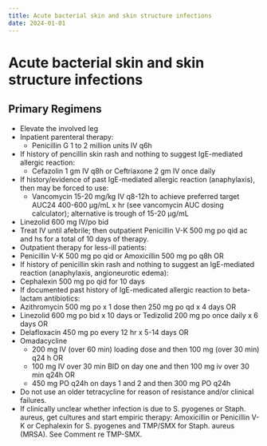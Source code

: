 ```yaml
---
title: Acute bacterial skin and skin structure infections
date: 2024-01-01
---
```

# Acute bacterial skin and skin structure infections

## Primary Regimens
* Elevate the involved leg
* Inpatient parenteral therapy:
	* Penicillin G 1 to 2 million units IV q6h
* If history of pencillin skin rash and nothing to suggest IgE-mediated allergic reaction:
	* Cefazolin 1 gm IV q8h or Ceftriaxone 2 gm IV once daily
* If history/evidence of past IgE-mediated allergic reaction (anaphylaxis), then may be forced to use:
	* Vancomycin 15-20 mg/kg IV q8-12h to achieve preferred target AUC24 400-600 μg/mL x hr (see vancomycin AUC dosing calculator); alternative is trough of 15-20 μg/mL
* Linezolid 600 mg IV/po bid
* Treat IV until afebrile; then outpatient Penicillin V-K 500 mg po qid ac and hs for a total of 10 days of therapy.
* Outpatient therapy for less-ill patients:
* Penicillin V-K 500 mg po qid  or Amoxicillin 500 mg po q8h OR
* If history of penicillin skin rash and nothing to suggest an IgE-mediated reaction (anaphylaxis, angioneurotic edema):
* Cephalexin 500 mg po qid for 10 days
* If documented past history of IgE-medicated allergic reaction to beta-lactam antibiotics:
* Azithromycin 500 mg po x 1 dose then 250 mg po qd x 4 days OR
* Linezolid 600 mg po bid  x 10 days or Tedizolid 200 mg po once daily x 6 days OR
* Delafloxacin 450 mg po every 12 hr x 5-14 days  OR
* Omadacycline
	* 200 mg IV (over 60 min) loading dose and then 100 mg (over 30 min) q24 h OR
	* 100 mg IV over 30 min BID on day one and then 100 mg iv over 30 min q24h OR
	* 450 mg PO q24h on days 1 and 2 and then 300 mg PO q24h
* Do not use an older tetracycline for reason of resistance and/or clinical  failures.
* If clinically unclear whether infection is due to S. pyogenes or Staph. aureus, get cultures and start empiric therapy: Amoxicillin or Penicillin V-K or Cephalexin for S. pyogenes and TMP/SMX for Staph. aureus (MRSA). See Comment re TMP-SMX.
